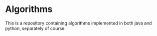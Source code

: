 # Algorithms
This is a repository containing algorithms implemented in both java and python, separately of course. 
